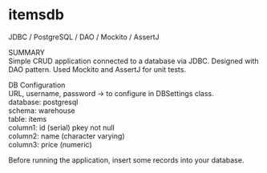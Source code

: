 # itemsdb
JDBC / PostgreSQL / DAO / Mockito / AssertJ 

SUMMARY<br>
Simple CRUD application connected to a database via JDBC. Designed with DAO pattern. Used Mockito and AssertJ for unit tests.<br>

DB Configuration<br>
URL, username, password -> to configure in DBSettings class.<br>
database: postgresql<br>
schema: warehouse<br>
table: items<br>
column1: id (serial) pkey not null<br>
column2: name (character varying)<br>
column3: price (numeric)<br>

Before running the application, insert some records into your database.<br>
